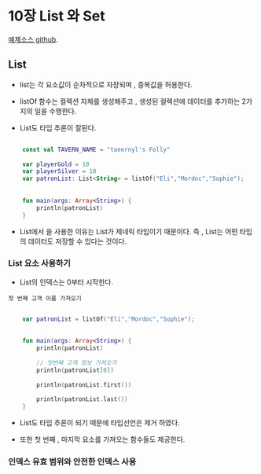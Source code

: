 # 10장 List 와 Set
[예제소스 github](https://github.com/whdms705/kotlinNote/tree/master/src/ch10).

## List

* list는 각 요소값이 순차적으로 자장되며 , 중복값을 허용한다.

* listOf 함수는 컬렉션 자체를 생성해주고 , 생성된 컬렉션에 데이터를 추가하는 2가지의 일을 수행한다.

* List도 타입 추론이 잘된다.

``` kotlin

    const val TAVERN_NAME = "taeernyl's Folly"
    
    var playerGold = 10
    var playerSilver = 10
    var patronList: List<String> = listOf("Eli","Mordoc","Sophie");
    
    
    fun main(args: Array<String>) {
        println(patronList)
    }

```

* List에서 <String>을 사용한 이유는 List가 제네릭 타입이기 때문이다.
즉 , List는 어떤 타입의 데이터도 저장할 수 있다는 것이다.



### List 요소 사용하기

* List의 인덱스는 0부터 시작한다.

`첫 번째 고객 이름 가져오기`

``` kotlin

    var patronList = listOf("Eli","Mordoc","Sophie");
    
    
    fun main(args: Array<String>) {
        println(patronList)
    
        // 첫번째 고객 정보 가져오기
        println(patronList[0])
        
        println(patronList.first())
    
        println(patronList.last())
    }

```

* List도 타입 추론이 되기 때문에 타입선언은 제거 하였다.


* 또한 첫 번째 , 마지막 요소를 가져오는 함수들도 제공한다.




### 인덱스 유효 범위와 안전한 인덱스 사용



